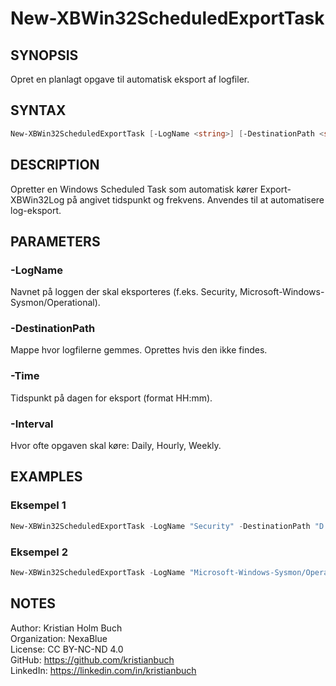 # New-XBWin32ScheduledExportTask

## SYNOPSIS
Opret en planlagt opgave til automatisk eksport af logfiler.

## SYNTAX
```powershell
New-XBWin32ScheduledExportTask [-LogName <string>] [-DestinationPath <string>] [-Time <string>] [-Interval <string>]
```

## DESCRIPTION
Opretter en Windows Scheduled Task som automatisk kører Export-XBWin32Log på angivet tidspunkt og frekvens. Anvendes til at automatisere log-eksport.

## PARAMETERS

### -LogName
Navnet på loggen der skal eksporteres (f.eks. Security, Microsoft-Windows-Sysmon/Operational).

### -DestinationPath
Mappe hvor logfilerne gemmes. Oprettes hvis den ikke findes.

### -Time
Tidspunkt på dagen for eksport (format HH:mm).

### -Interval
Hvor ofte opgaven skal køre: Daily, Hourly, Weekly.

## EXAMPLES

### Eksempel 1
```powershell
New-XBWin32ScheduledExportTask -LogName "Security" -DestinationPath "D:\Logs" -Time "03:00"
```

### Eksempel 2
```powershell
New-XBWin32ScheduledExportTask -LogName "Microsoft-Windows-Sysmon/Operational" -DestinationPath "C:\ExportedLogs" -Time "01:00" -Interval Weekly
```

## NOTES
Author: Kristian Holm Buch  
Organization: NexaBlue  
License: CC BY-NC-ND 4.0  
GitHub: https://github.com/kristianbuch  
LinkedIn: https://linkedin.com/in/kristianbuch
